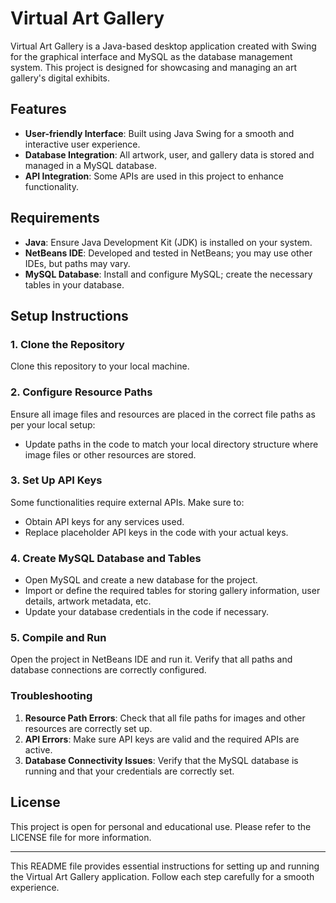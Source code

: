 # Virtual Art Gallery

Virtual Art Gallery is a Java-based desktop application created with Swing for the graphical interface and MySQL as the database management system. This project is designed for showcasing and managing an art gallery's digital exhibits.

## Features
- **User-friendly Interface**: Built using Java Swing for a smooth and interactive user experience.
- **Database Integration**: All artwork, user, and gallery data is stored and managed in a MySQL database.
- **API Integration**: Some APIs are used in this project to enhance functionality.

## Requirements
- **Java**: Ensure Java Development Kit (JDK) is installed on your system.
- **NetBeans IDE**: Developed and tested in NetBeans; you may use other IDEs, but paths may vary.
- **MySQL Database**: Install and configure MySQL; create the necessary tables in your database.

## Setup Instructions

### 1. Clone the Repository
Clone this repository to your local machine.

### 2. Configure Resource Paths
Ensure all image files and resources are placed in the correct file paths as per your local setup:
   - Update paths in the code to match your local directory structure where image files or other resources are stored.
   
### 3. Set Up API Keys
Some functionalities require external APIs. Make sure to:
   - Obtain API keys for any services used.
   - Replace placeholder API keys in the code with your actual keys.

### 4. Create MySQL Database and Tables
   - Open MySQL and create a new database for the project.
   - Import or define the required tables for storing gallery information, user details, artwork metadata, etc.
   - Update your database credentials in the code if necessary.

### 5. Compile and Run
Open the project in NetBeans IDE and run it. Verify that all paths and database connections are correctly configured.

### Troubleshooting
1. **Resource Path Errors**: Check that all file paths for images and other resources are correctly set up.
2. **API Errors**: Make sure API keys are valid and the required APIs are active.
3. **Database Connectivity Issues**: Verify that the MySQL database is running and that your credentials are correctly set.

## License
This project is open for personal and educational use. Please refer to the LICENSE file for more information.

---

This README file provides essential instructions for setting up and running the Virtual Art Gallery application. Follow each step carefully for a smooth experience.

